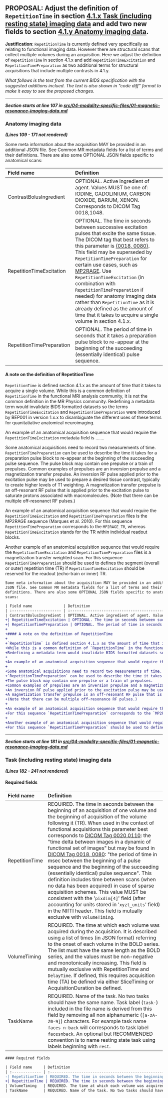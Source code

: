 ## **PROPOSAL**: Adjust the definition of `RepetitionTime` in section [4.1.x Task (including resting state) imaging data](https://github.com/bids-standard/bids-specification/blob/master/src/04-modality-specific-files/01-magnetic-resonance-imaging-data.md#task-including-resting-state-imaging-data) and add two new fields to section [4.1.y Anatomy imaging data](https://github.com/bids-standard/bids-specification/blob/master/src/04-modality-specific-files/01-magnetic-resonance-imaging-data.md#anatomy-imaging-data).

**Justification**: `RepetitionTime` is currently defined very specifically as relating to functional imaging data.
However there are structural scans that collect multiple volumes during an acquisition.
Here we adjust the definition of `RepetitionTime` in section 4.1.x and add `RepetitionTimeExcitation` and `RepetitionTimePreparation` as two additional terms for structural acquisitions that include multiple contrasts in 4.1.y.

*What follows is the text from the current BIDS specification with the suggested additions inclued.*
*The text is also shown in "code diff" format to make it easy to see the proposed changes.*

---

***Section starts at line 107 in [src/04-modality-specific-files/01-magnetic-resonance-imaging-data.md](https://github.com/bids-standard/bids-specification/blob/master/src/04-modality-specific-files/01-magnetic-resonance-imaging-data.md#anatomy-imaging-data)***

### Anatomy imaging data

***(Lines 109 - 171 not rendered)***

Some meta information about the acquisition MAY be provided in an additional
JSON file. See Common MR metadata fields for a list of terms and their
definitions. There are also some OPTIONAL JSON fields specific to anatomical
scans:

| Field name              | Definition                                                                                                                                         |
| :---------------------- | :-------------------------------------------------------------------------------------------------------------------------------------------------------------------------------------------------------------------------------------------------------------------------------------------------------------------------------------------------------------------------------------- |
| ContrastBolusIngredient | OPTIONAL. Active ingredient of agent. Values MUST be one of: IODINE, GADOLINIUM, CARBON DIOXIDE, BARIUM, XENON. Corresponds to DICOM Tag 0018,1048. |
| RepetitionTimeExcitation | OPTIONAL. The time in seconds between successive excitation pulses that excite the same tissue. The DICOM tag that best refers to this parameter is [(0018, 0080)](http://dicomlookup.com/lookup.asp?sw=Tnumber&q=(0018,0080)). This field may be superseded by `RepetitionTimePreparation` for certain use cases, such as [MP2RAGE](https://infoscience.epfl.ch/record/172927/files/mp2rage.pdf). Use `RepetitionTimeExcitation` (in combination with `RepetitionTimePreparation` if needed) for anatomy imaging data rather than `RepetitionTime` as it is already defined as the amount of time that it takes to acquire a single volume in section 4.1.x. |
| RepetitionTimePreparation | OPTIONAL. The period of time in seconds that it takes a preparation pulse block to re-appear at the beginning of the succeeding (essentially identical) pulse sequence. |

#### A note on the definition of RepetitionTime

`RepetitionTime` is defined section 4.1.x as the amount of time that it takes to acquire a single volume.
While this is a common definition of `RepetitionTime` in the functional MRI analysis community, it is not the common definition in the MR Physics community.
Redefining a metadata term would invalidate BIDS formatted datasets so the terms `RepetitionTimeExcitation` and `RepetitionTimePreparation` were introduced by BEP001 in version 1.x.x to disambiguate the different uses of these terms for quanitatiative anatomical neuroimaging.

An example of an anatomical acquisition sequence that would require the `RepetitionTimeExcitation` metadata field is .......

Some anatomical acquisitions need to record two measurements of time.
`RepetitionTimePreparation` can be used to describe the time it takes for a preparation pulse block to re-appear at the beginning of the succeeding pulse sequence.
The pulse block may contain one prepulse or a train of prepulses.
Common examples of prepulses are an inversion prepulse and a magnetization transfer prepulse.
An inversion RF pulse applied prior to the excitation pulse may be used to prepare a desired tissue contrast, typically to create higher levels of T1 weighting.
A magnetization transfer prepulse is an off-resonant RF pulse that is applied prior to the excitation pulse to saturate protons associated with macromolecules.
(Note that there can be multiple off-resonanct RF pulses.)

An example of an anatomical acquisition sequence that would require the `RepetitionTimeExcitation` and `RepetitionTimePreparation` files is the MP2RAGE sequence (Marques et al. 2010).
For this sequence `RepetitionTimePreparation` corresponds to the `MP2RAGE_TR`, whereas `RepetitionTimeExcitation` stands for the TR within individual readout blocks.

Another example of an anatomical acquisition sequence that would require the `RepetitionTimeExcitation` and `RepetitionTimePreparation` files is a magnetization transfer weighted scan.
For this sequence `RepetitionTimePreparation` should be used to defines the segment (overall or outer) repetition time (TR) if `RepetitionTimeExcitation` should be reserved for the readout (echo-train or inner) TR. 

```diff
Some meta information about the acquisition MAY be provided in an additional
JSON file. See Common MR metadata fields for a list of terms and their
definitions. There are also some OPTIONAL JSON fields specific to anatomical
scans:

| Field name              | Definition                                                                                                                                         |
| :---------------------- | :-------------------------------------------------------------------------------------------------------------------------------------------------------------------------------------------------------------------------------------------------------------------------------------------------------------------------------------------------------------------------------------- |
| ContrastBolusIngredient | OPTIONAL. Active ingredient of agent. Values MUST be one of: IODINE, GADOLINIUM, CARBON DIOXIDE, BARIUM, XENON. Corresponds to DICOM Tag 0018,1048. |
+| RepetitionTimeExcitation | OPTIONAL. The time in seconds between successive excitation pulses that excite the same tissue. The DICOM tag that best refers to this parameter is [(0018, 0080)](http://dicomlookup.com/lookup.asp?sw=Tnumber&q=(0018,0080)). This field may be superseded by `RepetitionTimePreparation` for certain use cases, such as [MP2RAGE](https://infoscience.epfl.ch/record/172927/files/mp2rage.pdf). Use `RepetitionTimeExcitation` (in combination with `RepetitionTimePreparation` if needed) for anatomy imaging data rather than `RepetitionTime` as it is already defined as the amount of time that it takes to acquire a single volume in section 4.1.x. |
+| RepetitionTimePreparation | OPTIONAL. The period of time in seconds that it takes a preparation pulse block to re-appear at the beginning of the succeeding (essentially identical) pulse sequence. |
+
+#### A note on the definition of RepetitionTime
+
+`RepetitionTime` is defined section 4.1.x as the amount of time that it takes to acquire a single volume.
+While this is a common definition of `RepetitionTime` in the functional MRI analysis community, it is not the common definition in the MR Physics community.
+Redefining a metadata term would invalidate BIDS formatted datasets so the terms `RepetitionTimeExcitation` and `RepetitionTimePreparation` were introduced by BEP001 in version 1.x.x to disambiguate the different uses of these terms for quanitatiative anatomical neuroimaging.
+
+An example of an anatomical acquisition sequence that would require the `RepetitionTimeExcitation` metadata field is .......
+
+Some anatomical acquisitions need to record two measurements of time.
+`RepetitionTimePreparation` can be used to describe the time it takes for a preparation pulse block to re-appear at the beginning of the succeeding pulse sequence.
+The pulse block may contain one prepulse or a train of prepulses.
+Common examples of prepulses are an inversion prepulse and a magnetization transfer prepulse.
+An inversion RF pulse applied prior to the excitation pulse may be used to prepare a desired tissue contrast, typically to create higher levels of T1 weighting.
+A magnetization transfer prepulse is an off-resonant RF pulse that is applied prior to the excitation pulse to saturate protons associated with macromolecules.
+(Note that there can be multiple off-resonance RF pulses.)
+
+An example of an anatomical acquisition sequence that would require the `RepetitionTimeExcitation` and `RepetitionTimePreparation` files is the MP2RAGE sequence (Marques et al. 2010).
+For this sequence `RepetitionTimePreparation` corresponds to the `MP2RAGE_TR`, whereas `RepetitionTimeExcitation` stands for the TR within individual readout blocks.
+
+Another example of an anatomical acquisition sequence that would require the `RepetitionTimeExcitation` and `RepetitionTimePreparation` files is a magnetization transfer weighted scan.
+For this sequence `RepetitionTimePreparation` should be used to defines the segment (overall or outer) repetition time (TR) if `RepetitionTimeExcitation` should be reserved for the readout (echo-train or inner) TR. 
```
---

***Section starts at line 181 in [src/04-modality-specific-files/01-magnetic-resonance-imaging-data.md](https://github.com/bids-standard/bids-specification/blob/master/src/04-modality-specific-files/01-magnetic-resonance-imaging-data.md#anatomy-imaging-data#task-including-resting-state-imaging-data)***

### Task (including resting state) imaging data

***(Lines 182 - 241 not rendered)***

#### Required fields

| Field name     | Definition                                                                                                                                                                                                                                                                                                                                                                                                                                                                                                                                                     |
| :------------- | :------------------------------------------------------------------------------------------------------------------------------------------------------------------------------------------------------------------------------------------------------------------------------------------------------------------------------------------------------------------------------------------------------------------------------------------------------------------------------------------------------------------------------------------------------------- |
| RepetitionTime | REQUIRED. The time in seconds between the beginning of an acquisition of one volume and the beginning of acquisition of the volume following it (TR). When used in the context of functional acquisitions this parameter best corresponds to [DICOM Tag 0020,0110](http://dicomlookup.com/lookup.asp?sw=Tnumber&q=(0020,0110)): the "time delta between images in a dynamic of functional set of images" but may be found in [DICOM Tag 0018, 0080](http://dicomlookup.com/lookup.asp?sw=Tnumber&q=(0018,0080)): "the period of time in msec between the beginning of a pulse sequence and the beginning of the succeeding (essentially identical) pulse sequence". This definition includes time between scans (when no data has been acquired) in case of sparse acquisition schemes. This value MUST be consistent with the '`pixdim[4]`' field (after accounting for units stored in '`xyzt_units`' field) in the NIfTI header. This field is mutually exclusive with `VolumeTiming`. |
| VolumeTiming   | REQUIRED. The time at which each volume was acquired during the acquisition. It is described using a list of times (in JSON format) referring to the onset of each volume in the BOLD series. The list must have the same length as the BOLD series, and the values must be non-negative and monotonically increasing. This field is mutually exclusive with RepetitionTime and `DelayTime`. If defined, this requires acquisition time (TA) be defined via either SliceTiming or AcquisitionDuration be defined.                                              |
| TaskName       | REQUIRED. Name of the task. No two tasks should have the same name. Task label (`task-`) included in the file name is derived from this field by removing all non alphanumeric (`[a-zA-Z0-9]`) characters. For example task name `faces n-back` will corresponds to task label `facesnback`. An optional but RECOMMENDED convention is to name resting state task using labels beginning with `rest`.  

```diff
#### Required fields

| Field name     | Definition                                                                                                                                                                                                                                                                                                                                                                                                                                                                                                                                                     |
| :------------- | :------------------------------------------------------------------------------------------------------------------------------------------------------------------------------------------------------------------------------------------------------------------------------------------------------------------------------------------------------------------------------------------------------------------------------------------------------------------------------------------------------------------------------------------------------------- |
-| RepetitionTime | REQUIRED. The time in seconds between the beginning of an acquisition of one volume and the beginning of acquisition of the volume following it (TR). Please note that this definition includes time between scans (when no data has been acquired) in case of sparse acquisition schemes. This value needs to be consistent with the `pixdim[4]` field (after accounting for units stored in `xyzt_units` field) in the NIfTI header. This field is mutually exclusive with `VolumeTiming` and is derived from DICOM Tag 0018, 0080 and converted to seconds. |
+| RepetitionTime | REQUIRED. The time in seconds between the beginning of an acquisition of one volume and the beginning of acquisition of the volume following it (TR). When used in the context of functional acquisitions this parameter best corresponds to [DICOM Tag 0020,0110](http://dicomlookup.com/lookup.asp?sw=Tnumber&q=(0020,0110)): the "time delta between images in a dynamic of functional set of images" but may be found in [DICOM Tag 0018, 0080](http://dicomlookup.com/lookup.asp?sw=Tnumber&q=(0018,0080)): "the period of time in msec between the beginning of a pulse sequence and the beginning of the succeeding (essentially identical) pulse sequence". This definition includes time between scans (when no data has been acquired) in case of sparse acquisition schemes. This value MUST be consistent with the '`pixdim[4]`' field (after accounting for units stored in '`xyzt_units`' field) in the NIfTI header. This field is mutually exclusive with `VolumeTiming`. |
| VolumeTiming   | REQUIRED. The time at which each volume was acquired during the acquisition. It is described using a list of times (in JSON format) referring to the onset of each volume in the BOLD series. The list must have the same length as the BOLD series, and the values must be non-negative and monotonically increasing. This field is mutually exclusive with RepetitionTime and `DelayTime`. If defined, this requires acquisition time (TA) be defined via either SliceTiming or AcquisitionDuration be defined.                                              |
| TaskName       | REQUIRED. Name of the task. No two tasks should have the same name. Task label (`task-`) included in the file name is derived from this field by removing all non alphanumeric (`[a-zA-Z0-9]`) characters. For example task name `faces n-back` will corresponds to task label `facesnback`. An optional but RECOMMENDED convention is to name resting state task using labels beginning with `rest`.              
```